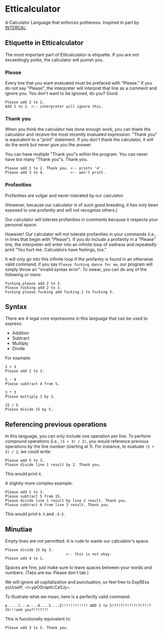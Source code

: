 # Etticalculator

A Calculator Language that enforces politeness. Inspired in part by [INTERCAL](https://en.wikipedia.org/wiki/INTERCAL).

## Etiquette in Etticalculator
The most important part of Etticalculator is etiquette. If you are not exceedingly polite, the calculator will punish you.

### Please
Every line that you want evaluated must be prefaced with "Please." If you do not say "Please", the interpreter will interpret that line as a comment and ignore you. You don't want to be ignored, do you? Good.

```
Please add 2 to 2.
Add 2 to 2. <-- interpreter will ignore this.
```

### Thank you
When you think the calculator has done enough work, you can thank the calculator and receive the most recently evaluated expression. "Thank you" is equivalent to a "print" statement. If you don't thank the calculator, it will do the work but never give you the answer.

You can have multiple "Thank you"s within the program. You can never have too many "Thank you"s. Thank you.

```
Please add 2 to 2. Thank you. <-- prints '4'.
Please add 3 to 4.            <-- won't print.
```

### Profanities
Profanities are vulgar and never tolerated by our calculator.

(However, because our calculator is of such good breeding, it has only been exposed to one profanity and will not recognize others.)

Our calculator will tolerate profanities in comments because it respects your personal space.

However! Our calculator will not tolerate profanities in your commands (i.e., in lines that begin with "Please"). If you do include a profanity in a "Please" line, the interpreter will enter into an infinite loop of sadness and repeatedly print "You hurt me. Calculators have feelings, too."

It will only go into this infinite loop if the profanity is found in an otherwise valid command; if you say `Please fucking dance for me`, our program will simply throw an "invalid syntax error". To swear, you can do any of the following or more:

```
Fucking please add 2 to 3.
Please fucking add 2 to 3.
Fucking please fucking add fucking 2 to fucking 3.
```

## Syntax

There are 4 legal core expressions in this language that can be used to express:
- Addition
- Subtract
- Multiply
- Divide

For example:
```
2 + 3
Please add 2 to 3.

5 - 4
Please subtract 4 from 5.

3 * 3
Please multiply 3 by 3.

15 / 5
Please divide 15 by 5.
```

## Referencing previous operations

In this language, you can only include one operation per line. To perform compound operations (i.e., `(5 + 3) / 2)`, you would reference previous operations by the line number (starting at 1). For instance, to evaluate `(5 + 3) / 2`, we could write:

```
Please add 5 to 3.
Please divide line 1 result by 2. Thank you.
```
This would print `4`.

A slightly more complex example:
```
Please add 2 to 3.
Please subtract 5 from 15.
Please divide line 1 result by line 2 result. Thank you.
Please subtract 6 from line 3 result. Thank you.
```

This would print `0.5` and `-5.5`.

## Minutiae

Empty lines are not permitted. It is rude to waste our calculator's space.

```
Please divide 15 by 3.
                            <-- this is not okay.
Please add 4 to 1.
```

Spaces are fine, just make sure to leave spaces between your words and numbers. (Tabs are ew. Please don't tab.)

We will ignore all capitalization and punctuation, so feel free to ExpREss yoUrself; ~t~ypOGraphi:Ca!Lly~.

To illustrate what we mean, here is a perfectly valid command:

```
p.....l...e....A....S....E!!!!!!!!!!!! ADD 3 to 5!??!?!?!?!?!?!?!!? th!!!ank you?!?!?!?!
```

This is functionally equivalent to:

```
Please add 3 to 5. Thank you.
```
